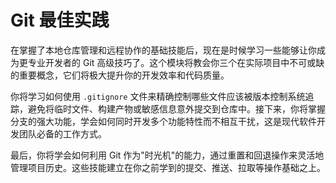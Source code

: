 # Git 最佳实践

在掌握了本地仓库管理和远程协作的基础技能后，现在是时候学习一些能够让你成为更专业开发者的 Git 高级技巧了。这个模块将教会你三个在实际项目中不可或缺的重要概念，它们将极大提升你的开发效率和代码质量。

你将学习如何使用 `.gitignore` 文件来精确控制哪些文件应该被版本控制系统追踪，避免将临时文件、构建产物或敏感信息意外提交到仓库中。接下来，你将掌握分支的强大功能，学会如何同时开发多个功能特性而不相互干扰，这是现代软件开发团队必备的工作方式。

最后，你将学会如何利用 Git 作为"时光机"的能力，通过重置和回退操作来灵活地管理项目历史。这些技能建立在你之前学到的提交、推送、拉取等操作基础之上。